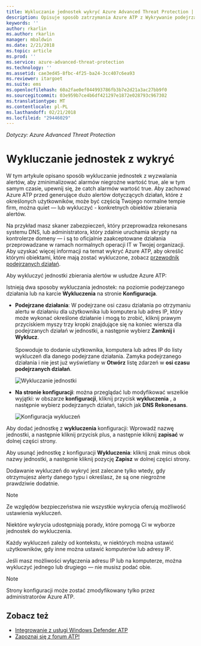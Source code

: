 ```yaml
---
title: Wykluczanie jednostek wykryć Azure Advanced Threat Protection | Dokumentacja firmy Microsoft
description: Opisuje sposób zatrzymania Azure ATP z Wykrywanie podejrzanych działań określonej jednostki
keywords: ''
author: rkarlin
ms.author: rkarlin
manager: mbaldwin
ms.date: 2/21/2018
ms.topic: article
ms.prod: ''
ms.service: azure-advanced-threat-protection
ms.technology: ''
ms.assetid: cae3ed45-8fbc-4f25-ba24-3cc407c6ea93
ms.reviewer: itargoet
ms.suite: ems
ms.openlocfilehash: 60a2fae0ef044993786fb3b7e2d21a3ac27bb9f0
ms.sourcegitcommit: 03e959b7ce4b6df421297e1872e028793c967302
ms.translationtype: MT
ms.contentlocale: pl-PL
ms.lasthandoff: 02/21/2018
ms.locfileid: "29446029"
---
```

*Dotyczy: Azure Advanced Threat Protection*



# <a name="excluding-entities-from-detections"></a>Wykluczanie jednostek z wykryć
W tym artykule opisano sposób wykluczanie jednostek z wyzwalania alertów, aby zminimalizować alarmów niegroźne wartość true, ale w tym samym czasie, upewnij się, że catch alarmów wartość true. Aby zachować Azure ATP przed generujące dużo alertów dotyczących działań, które z określonych użytkowników, może być częścią Twojego normalne tempie firm, można quiet — lub wykluczyć - konkretnych obiektów zbierania alertów.

Na przykład masz skaner zabezpieczeń, który przeprowadza rekonesans systemu DNS, lub administratora, który zdalnie uruchamia skrypty na kontrolerze domeny — i są to oficjalnie zaakceptowane działania przeprowadzane w ramach normalnych operacji IT w Twojej organizacji. Aby uzyskać więcej informacji na temat wykryć Azure ATP, aby określić którymi obiektami, które mają zostać wykluczone, zobacz [przewodnik podejrzanych działań](suspicious-activity-guide.md).

Aby wykluczyć jednostki zbierania alertów w usłudze Azure ATP:

Istnieją dwa sposoby wykluczania jednostek: na poziomie podejrzanego działania lub na karcie **Wykluczenia** na stronie **Konfiguracja**.

- **Podejrzane działania**: W podejrzane osi czasu działania po otrzymaniu alertu w działaniu dla użytkownika lub komputera lub adres IP, który może wykonać określone działanie i mogą to zrobić, kliknij prawym przyciskiem myszy trzy kropki znajdujące się na koniec wiersza dla podejrzanych działań w jednostki, a następnie wybierz **Zamknij i Wyklucz**. <br></br>Spowoduje to dodanie użytkownika, komputera lub adres IP do listy wykluczeń dla danego podejrzane działania. Zamyka podejrzanego działania i nie jest już wyświetlany w **Otwórz** listę zdarzeń w **osi czasu podejrzanych działań**.

    ![Wykluczanie jednostki](./media/exclude-in-sa.png)

- **Na stronie konfiguracji**: można przeglądać lub modyfikować wszelkie wyjątki: w obszarze **konfiguracji**, kliknij przycisk **wykluczenia** , a następnie wybierz podejrzanych działań, takich jak **DNS Rekonesans**.

    ![Konfiguracja wykluczeń](./media/exclusions.png)

Aby dodać jednostkę z **wykluczenia** konfiguracji: Wprowadź nazwę jednostki, a następnie kliknij przycisk plus, a następnie kliknij **zapisać** w dolnej części strony.

Aby usunąć jednostkę z konfiguracji **Wykluczenia**: kliknij znak minus obok nazwy jednostki, a następnie kliknij pozycję **Zapisz** w dolnej części strony.

Dodawanie wykluczeń do wykryć jest zalecane tylko wtedy, gdy otrzymujesz alerty danego typu i określasz, że są one niegroźne prawdziwie dodatnie. 

> [!NOTE]
> Ze względów bezpieczeństwa nie wszystkie wykrycia oferują możliwość ustawienia wykluczeń. 

Niektóre wykrycia udostępniają porady, które pomogą Ci w wyborze jednostek do wykluczenia. 

Każdy wykluczeń zależy od kontekstu, w niektórych można ustawić użytkowników, gdy inne można ustawić komputerów lub adresy IP. 

Jeśli masz możliwości wyłączenia adresu IP lub na komputerze, można wykluczyć jednego lub drugiego — nie musisz podać obie.

> [!NOTE]
> Strony konfiguracji może zostać zmodyfikowany tylko przez administratorów Azure ATP.


## <a name="see-also"></a>Zobacz też

- [Integrowanie z usługi Windows Defender ATP](integrate-wd-atp.md)
- [Zapoznaj się z forum ATP!](https://aka.ms/azureatpcommunity)